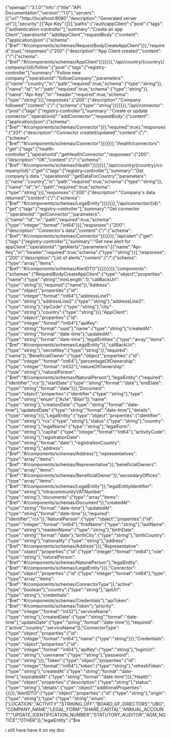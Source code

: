 {"openapi":"3.1.0","info":{"title":"API Documentation","version":"1.0"},"servers":[{"url":"http://localhost:8080","description":"Generated server url"}],"security":[{"Api-Key":[]}],"paths":{"/auth/appClient":{"post":{"tags":["authentication-controller"],"summary":"Create an app Client","operationId":"addAppClient","requestBody":{"content":{"application/json":{"schema":{"$ref":"#/components/schemas/RequestBodyCreateAppClient"}}},"required":true},"responses":{"200":{"description":"App Client created","content":{"*/*":{"schema":{"$ref":"#/components/schemas/AppClient"}}}}}}},"/api/country/{country}/company/{id}/follow":{"post":{"tags":["registry-controller"],"summary":"Follow new company","operationId":"followCompany","parameters":[{"name":"country","in":"path","required":true,"schema":{"type":"string"}},{"name":"id","in":"path","required":true,"schema":{"type":"string"}},{"name":"Api-Key","in":"header","required":true,"schema":{"type":"string"}}],"responses":{"200":{"description":"Company followed","content":{"*/*":{"schema":{"type":"string"}}}}}}},"/api/connector":{"post":{"tags":["registry-controller"],"summary":"Create or update connector","operationId":"addConnector","requestBody":{"content":{"application/json":{"schema":{"$ref":"#/components/schemas/Connector"}}},"required":true},"responses":{"201":{"description":"Connector created/updated","content":{"*/*":{"schema":{"$ref":"#/components/schemas/Connector"}}}}}}},"/health/connectors":{"get":{"tags":["health-controller"],"operationId":"getHealthConnector","responses":{"200":{"description":"OK","content":{"*/*":{"schema":{"$ref":"#/components/schemas/Health"}}}}}}},"/api/country/{country}/company/{id}":{"get":{"tags":["registry-controller"],"summary":"Get company's data ","operationId":"getDataForCountry","parameters":[{"name":"country","in":"path","required":true,"schema":{"type":"string"}},{"name":"id","in":"path","required":true,"schema":{"type":"string"}}],"responses":{"200":{"description":"Company's data returned","content":{"*/*":{"schema":{"$ref":"#/components/schemas/LegalEntity"}}}}}}},"/api/connector/{id}":{"get":{"tags":["registry-controller"],"summary":"Get connector ","operationId":"getConnector","parameters":[{"name":"id","in":"path","required":true,"schema":{"type":"integer","format":"int64"}}],"responses":{"200":{"description":"Connector's data","content":{"*/*":{"schema":{"$ref":"#/components/schemas/Connector"}}}}}}},"/api/alert":{"get":{"tags":["registry-controller"],"summary":"Get new alert for appClient","operationId":"getAlerts","parameters":[{"name":"Api-Key","in":"header","required":true,"schema":{"type":"string"}}],"responses":{"200":{"description":"List of alerts","content":{"*/*":{"schema":{"type":"array","items":{"$ref":"#/components/schemas/AlertDTO"}}}}}}}}},"components":{"schemas":{"RequestBodyCreateAppClient":{"type":"object","properties":{"name":{"type":"string","minLength":1},"callBackUrl":{"type":"string"}},"required":["name"]},"Address":{"type":"object","properties":{"id":{"type":"integer","format":"int64"},"addressLine1":{"type":"string"},"addressLine2":{"type":"string"},"addressLine3":{"type":"string"},"zipCode":{"type":"string"},"city":{"type":"string"},"country":{"type":"string"}}},"AppClient":{"type":"object","properties":{"id":{"type":"integer","format":"int64"},"apiKey":{"type":"string","format":"uuid"},"name":{"type":"string"},"createdAt":{"type":"string","format":"date-time"},"updatedAt":{"type":"string","format":"date-time"},"legalEntities":{"type":"array","items":{"$ref":"#/components/schemas/LegalEntity"}},"callBackUrl":{"type":"string"},"secretKey":{"type":"string"}},"required":["name"]},"BeneficialOwner":{"type":"object","properties":{"id":{"type":"integer","format":"int64"},"percentageOfOwnership":{"type":"integer","format":"int32"},"natureOfOwnership":{"type":"string"},"naturalPerson":{"$ref":"#/components/schemas/NaturalPerson"},"legalEntity":{"required":["identifier","rcs"]},"startDate":{"type":"string","format":"date"},"endDate":{"type":"string","format":"date"}}},"Document":{"type":"object","properties":{"identifier":{"type":"string"},"type":{"type":"string","enum":["Acte","Bilan"]},"name":{"type":"string"},"creationDate":{"type":"string","format":"date-time"},"updatedDate":{"type":"string","format":"date-time"},"details":{"type":"string"}}},"LegalEntity":{"type":"object","properties":{"identifier":{"type":"string"},"rcs":{"type":"string"},"status":{"type":"string"},"country":{"type":"string"},"legalName":{"type":"string"},"legalForm":{"type":"string"},"capital":{"type":"integer","format":"int64"},"activityCode":{"type":"string"},"registrationDate":{"type":"string","format":"date"},"registrationCountry":{"type":"string"},"address":{"$ref":"#/components/schemas/Address"},"representatives":{"type":"array","items":{"$ref":"#/components/schemas/Representative"}},"beneficialOwners":{"type":"array","items":{"$ref":"#/components/schemas/BeneficialOwner"}},"secondaryOffices":{"type":"array","items":{"$ref":"#/components/schemas/LegalEntity"}},"legalEntityIdentifier":{"type":"string"},"intracommunityVATNumber":{"type":"string"},"documents":{"type":"array","items":{"$ref":"#/components/schemas/Document"}},"createdAt":{"type":"string","format":"date-time"},"updatedAt":{"type":"string","format":"date-time"}},"required":["identifier","rcs"]},"NaturalPerson":{"type":"object","properties":{"id":{"type":"integer","format":"int64"},"firstName":{"type":"string"},"lastName":{"type":"string"},"maidenName":{"type":"string"},"birthDate":{"type":"string","format":"date"},"birthCity":{"type":"string"},"birthCountry":{"type":"string"},"nationality":{"type":"string"},"address":{"$ref":"#/components/schemas/Address"}}},"Representative":{"type":"object","properties":{"id":{"type":"integer","format":"int64"},"role":{"type":"string"},"naturalPerson":{"$ref":"#/components/schemas/NaturalPerson"},"legalEntity":{"$ref":"#/components/schemas/LegalEntity"}}},"Connector":{"type":"object","properties":{"id":{"type":"integer","format":"int64"},"type":{"type":"array","items":{"$ref":"#/components/schemas/ConnectorType"}},"active":{"type":"boolean"},"country":{"type":"string"},"apiUrl":{"type":"string"},"credentials":{"$ref":"#/components/schemas/Credentials"},"apiToken":{"$ref":"#/components/schemas/Token"},"priority":{"type":"integer","format":"int32"},"serviceName":{"type":"string"},"createdDate":{"type":"string","format":"date-time"},"updateDate":{"type":"string","format":"date-time"}},"required":["active","country","serviceName"]},"ConnectorType":{"type":"object","properties":{"id":{"type":"integer","format":"int64"},"name":{"type":"string"}}},"Credentials":{"type":"object","properties":{"id":{"type":"integer","format":"int64"},"apiKey":{"type":"string"},"loginUrl":{"type":"string"},"username":{"type":"string"},"password":{"type":"string"}}},"Token":{"type":"object","properties":{"id":{"type":"integer","format":"int64"},"token":{"type":"string"},"refreshToken":{"type":"string"},"createdAt":{"type":"string","format":"date-time"},"expiratedAt":{"type":"string","format":"date-time"}}},"Health":{"type":"object","properties":{"description":{"type":"string"},"status":{"type":"string"},"details":{"type":"object","additionalProperties":{}}}},"AlertDTO":{"type":"object","properties":{"id":{"type":"string"},"origin":{"type":"string"},"type":{"type":"string","enum":["LOCATION","ACTIVITY","STRIKING_OFF","BOARD_OF_DIRECTORS","UBO","COMPANY_NAME","LEGAL_FORM","SHARE_CAPITAL","ANNUAL_ACCOUNT","UPDATE_IDENTIFICATION_NUMBER","STATUTORY_AUDITOR","AGM_NOTICE","OTHER"]},"legalEntity":{"$re



i still have have it on my doc 
